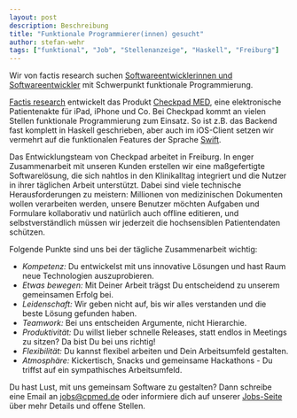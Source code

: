 ```yaml
---
layout: post
description: Beschreibung
title: "Funktionale Programmierer(innen) gesucht"
author: stefan-wehr
tags: ["funktional", "Job", "Stellenanzeige", "Haskell", "Freiburg"]
---
```


Wir von factis research suchen
[Softwareentwicklerinnen und
Softwareentwickler](http://cpmed.de/jobs/) mit Schwerpunkt funktionale Programmierung.

[Factis research](http://factisresearch.com) entwickelt das
Produkt [Checkpad MED](http://cpmed.de/), eine elektronische
Patientenakte für iPad, iPhone und Co. Bei Checkpad kommt an vielen
Stellen funktionale Programmierung zum Einsatz. So ist z.B. das Backend
fast komplett in Haskell geschrieben, aber auch im iOS-Client setzen
wir vermehrt auf die funktionalen Features der Sprache
[Swift](/2015/11/09/swift.html).

<!-- more start -->

Das Entwicklungsteam von Checkpad arbeitet in Freiburg. In enger
Zusammenarbeit mit unseren Kunden erstellen wir eine maßgefertigte
Softwarelösung, die sich nahtlos in den Klinikalltag integriert und die
Nutzer in ihrer
täglichen Arbeit unterstützt. Dabei sind viele technische Herausforderungen
zu meistern: Millionen von medizinischen Dokumenten wollen verarbeiten
werden, unsere Benutzer möchten Aufgaben und Formulare kollaborativ und
natürlich auch offline editieren, und selbstverständlich müssen wir jederzeit die
hochsensiblen Patientendaten schützen.

Folgende Punkte sind uns bei der tägliche Zusammenarbeit wichtig:

- *Kompetenz:* Du entwickelst mit uns innovative Lösungen und hast Raum
neue Technologien auszuprobieren.
- *Etwas bewegen:* Mit Deiner Arbeit trägst Du entscheidend zu unserem
gemeinsamen Erfolg bei.
- *Leidenschaft:* Wir geben nicht auf, bis wir alles verstanden und die beste
Lösung gefunden haben.
- *Teamwork:* Bei uns entscheiden Argumente, nicht Hierarchie.
- *Produktivität:* Du willst lieber schnelle Releases, statt endlos in
Meetings zu sitzen? Da bist Du bei uns richtig!
- *Flexibilität:* Du kannst flexibel arbeiten und Dein Arbeitsumfeld
gestalten.
- *Atmosphäre:* Kickertisch, Snacks und gemeinsame Hackathons - Du triffst auf
ein sympathisches Arbeitsumfeld.

Du hast Lust, mit uns gemeinsam Software zu gestalten? Dann schreibe eine
Email an [jobs@cpmed.de](jobs@cpmed.de) oder informiere dich
auf unserer [Jobs-Seite](http://cpmed.de/jobs/) über mehr
Details und offene Stellen.

<!-- more end -->
